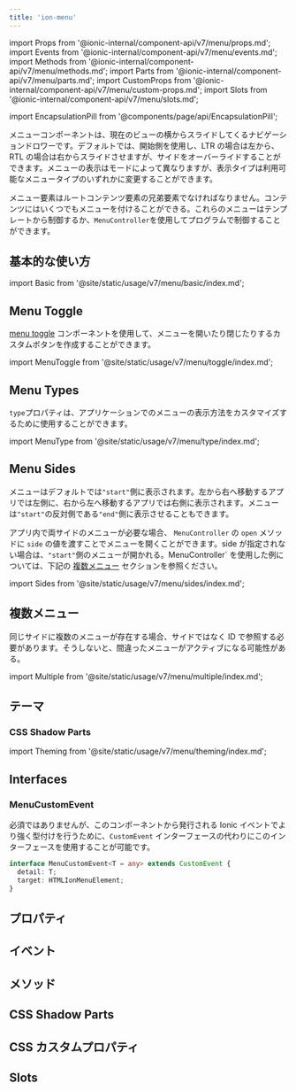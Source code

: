 ```yaml
---
title: 'ion-menu'
---
```


import Props from '@ionic-internal/component-api/v7/menu/props.md';
import Events from '@ionic-internal/component-api/v7/menu/events.md';
import Methods from '@ionic-internal/component-api/v7/menu/methods.md';
import Parts from '@ionic-internal/component-api/v7/menu/parts.md';
import CustomProps from '@ionic-internal/component-api/v7/menu/custom-props.md';
import Slots from '@ionic-internal/component-api/v7/menu/slots.md';

<head>
  <title>ion-menu: API Framework Docs for Types of Menu Components</title>
  <meta
    name="description"
    content="ion-menuコンポーネントは、現在のビューの横からスライドして入ってくるナビゲーションドロワーです。Ionic APIで利用可能なメニューの種類については、フレームワークのドキュメントをご覧ください。"
  />
</head>

import EncapsulationPill from '@components/page/api/EncapsulationPill';

<EncapsulationPill type="shadow" />

メニューコンポーネントは、現在のビューの横からスライドしてくるナビゲーションドロワーです。デフォルトでは、開始側を使用し、LTR の場合は左から、RTL の場合は右からスライドさせますが、サイドをオーバーライドすることができます。メニューの表示はモードによって異なりますが、表示タイプは利用可能なメニュータイプのいずれかに変更することができます。

メニュー要素はルートコンテンツ要素の兄弟要素でなければなりません。コンテンツにはいくつでもメニューを付けることができる。これらのメニューはテンプレートから制御するか、`MenuController`を使用してプログラムで制御することができます。

## 基本的な使い方

import Basic from '@site/static/usage/v7/menu/basic/index.md';

<Basic />

## Menu Toggle

[menu toggle](./menu-toggle) コンポーネントを使用して、メニューを開いたり閉じたりするカスタムボタンを作成することができます。

import MenuToggle from '@site/static/usage/v7/menu/toggle/index.md';

<MenuToggle />

## Menu Types

`type`プロパティは、アプリケーションでのメニューの表示方法をカスタマイズするために使用することができます。

import MenuType from '@site/static/usage/v7/menu/type/index.md';

<MenuType />

## Menu Sides

メニューはデフォルトでは`"start"`側に表示されます。左から右へ移動するアプリでは左側に、右から左へ移動するアプリでは右側に表示されます。メニューは`"start"`の反対側である`"end"`側に表示させることもできます。

アプリ内で両サイドのメニューが必要な場合、 `MenuController` の `open` メソッドに `side` の値を渡すことでメニューを開くことができます。side が指定されない場合は、`"start"`側のメニューが開かれる。MenuController` を使用した例については、下記の [複数メニュー](#multiple-menus) セクションを参照ください。

import Sides from '@site/static/usage/v7/menu/sides/index.md';

<Sides />

## 複数メニュー

同じサイドに複数のメニューが存在する場合、サイドではなく ID で参照する必要があります。そうしないと、間違ったメニューがアクティブになる可能性がある。

import Multiple from '@site/static/usage/v7/menu/multiple/index.md';

<Multiple />

## テーマ

### CSS Shadow Parts

import Theming from '@site/static/usage/v7/menu/theming/index.md';

<Theming />

## Interfaces

### MenuCustomEvent

必須ではありませんが、このコンポーネントから発行される Ionic イベントでより強く型付けを行うために、`CustomEvent` インターフェースの代わりにこのインターフェースを使用することが可能です。

```typescript
interface MenuCustomEvent<T = any> extends CustomEvent {
  detail: T;
  target: HTMLIonMenuElement;
}
```

## プロパティ

<Props />

## イベント

<Events />

## メソッド

<Methods />

## CSS Shadow Parts

<Parts />

## CSS カスタムプロパティ

<CustomProps />

## Slots

<Slots />
